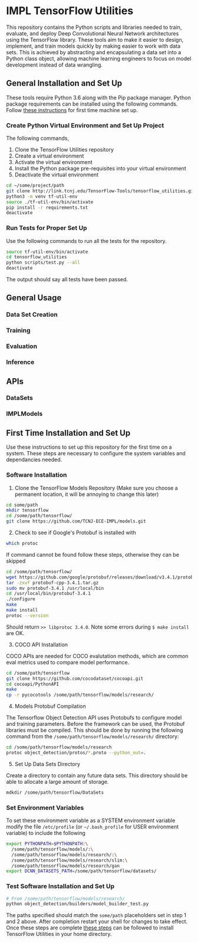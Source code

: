 # IMPL TensorFlow Utilities

This repository contains the Python scripts and libraries needed to train, evaluate, and deploy Deep Convolutional Neural Network architectures using the TensorFlow library. These tools aim to make it easier to design, implement, and train models quickly by making easier to work with data sets. This is achieved by abstracting and encapsulating a data set into a Python class object, allowing machine learning engineers to focus on model development instead of data wrangling.

## General Installation and Set Up

These tools require Python 3.6 along with the Pip package manager. Python package requirements can be installed using the following commands. Follow [these instructions](#first-time-installation-and-set-up) for first time machine set up.

### Create Python Virtual Environment and Set Up Project
The following commands,
  1. Clone the TensorFlow Utilities repository
  2. Create a virtual environment
  3. Activate the virtual environment
  4. Install the Python package pre-requisites into your virtual environment
  5. Deactivate the virtual environment

```bash
cd ~/some/project/path
git clone http://link.tcnj.edu/TensorFlow-Tools/tensorflow_utilities.git
python3 -m venv tf-util-env
source ./tf-util-env/bin/activate
pip install -r requirements.txt
deactivate
```

### Run Tests for Proper Set Up

Use the following commands to run all the tests for the repository.

```bash
source tf-util-env/bin/activate
cd tensorflow_utilities
python scripts/test.py --all
deactivate
```

The output should say all tests have been passed.

## General Usage

### Data Set Creation

### Training

### Evaluation

### Inference

## APIs

### DataSets

### IMPLModels

## First Time Installation and Set Up

Use these instructions to set up this repository for the first time on a system. These steps are necessary to configure the system variables and dependancies needed.

### Software Installation
1. Clone the TensorFlow Models Repository
(Make sure you choose a permanent location, it will be annoying to change this later)

```bash
cd some/path
mkdir tensorflow
cd /some/path/tensorflow/
git clone https://github.com/TCNJ-ECE-IMPL/models.git
```

2. Check to see if Google's Protobuf is installed with

```bash
which protoc
```

If command cannot be found follow these steps, otherwise they can be skipped

```bash
cd /some/path/tensorflow/
wget https://github.com/google/protobuf/releases/download/v3.4.1/protobuf-cpp-3.4.1.tar.gz
tar -zxvf protobuf-cpp-3.4.1.tar.gz
sudo mv protobuf-3.4.1 /usr/local/bin
cd /usr/local/bin/protobuf-3.4.1
./configure
make
make install
protoc --version
```

Should return `>> libprotoc 3.4.0`. Note some errors during `$ make install` are OK.

3. COCO API Installation

COCO APIs are needed for COCO evalutation methods, which are common eval metrics used to compare model performance.

```bash
cd /some/path/tensorflow
git clone https://github.com/cocodataset/cocoapi.git
cd cocoapi/PythonAPI
make
cp -r pycocotools /some/path/tensorflow/models/research/
```

4. Models Protobuf Compilation

The Tensorflow Object Detection API uses Protobufs to configure model and training parameters. Before the framework can be used, the Protobuf libraries must be compiled. This should be done by running the following command from the `/some/path/tensorflow/models/research/` directory:

```bash
cd /some/path/tensorflow/models/research
protoc object_detection/protos/*.proto --python_out=.
```

5. Set Up Data Sets Directory

Create a directory to contain any future data sets. This directory should be able to allocate a large amount of storage.

```bash
mdkdir /some/path/tensorflow/DataSets
```

### Set Environment Variables

To set these environment variable as a SYSTEM environment variable modify the file `/etc/profile` (or `~/.bash_profile` for USER environment variable) to include the following

```bash
export PYTHONPATH=$PYTHONPATH:\
  /some/path/tensorflow/models/:\
  /some/path/tensorflow/models/research/:\
  /some/path/tensorflow/models/research/slim:\
  /some/path/tensorflow/models/research/gan
export DCNN_DATASETS_PATH=/some/path/tensorflow/datasets/
```

### Test Software Installation and Set Up

```bash
# From /some/path/tensorflow/models/research/
python object_detection/builders/model_builder_test.py
```

The paths specified should match the `some/path` placeholders set in step 1 and 2 above. After completion restart your shell for changes to take effect. Once these steps are complete [these steps](#general-installation-and-set-up) can be followed to install TensorFlow Utilities in your home directory.
